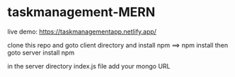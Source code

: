 # taskmanagement-MERN

live demo: https://taskmanagementapp.netlify.app/

clone this repo and goto client directory and install npm ==> npm install
then goto server install npm 

in the server directory index.js file add your mongo URL

